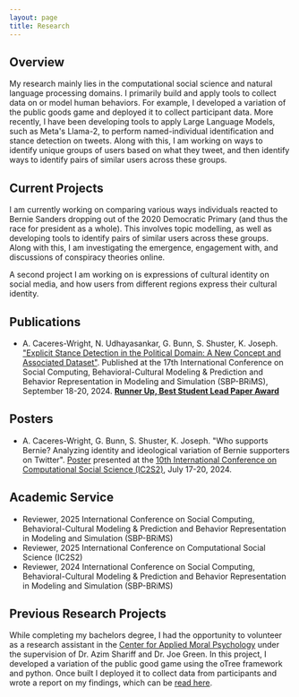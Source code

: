 ```yaml
---
layout: page
title: Research
---
```


## Overview

My research mainly lies in the computational social science and natural language processing domains. I primarily build and apply tools to collect data on or model human behaviors. For example, I developed a variation of the public goods game and deployed it to collect participant data. More recently, I have been developing tools to apply Large Language Models, such as Meta's Llama-2, to perform named-individual identification and stance detection on tweets. Along with this, I am working on ways to identify unique groups of users based on what they tweet, and then identify ways to identify pairs of similar users across these groups.  

## Current Projects

I am currently working on comparing various ways individuals reacted to Bernie Sanders dropping out of the 2020 Democratic Primary (and thus the race for president as a whole). This involves topic modelling, as well as developing tools to identify pairs of similar users across these groups. Along with this, I am investigating the emergence, engagement with, and discussions of conspiracy theories online.

A second project I am working on is expressions of cultural identity on social media, and how users from different regions express their cultural identity.

## Publications

* A. Caceres-Wright, N. Udhayasankar, G. Bunn, S. Shuster, K. Joseph. ["Explicit Stance Detection in the Political Domain: A New Concept and Associated Dataset"](https://link.springer.com/chapter/10.1007/978-3-031-72241-7_1). Published at the 17th International Conference on Social Computing, Behavioral-Cultural Modeling & Prediction and Behavior Representation in Modeling and Simulation (SBP-BRiMS), September 18-20, 2024. **[Runner Up, Best Student Lead Paper Award](documents/2024_SBP-BRiMS%20Award.pdf)**

## Posters

* A. Caceres-Wright, G. Bunn, S. Shuster, K. Joseph. "Who supports Bernie? Analyzing identity and ideological variation of Bernie supporters on Twitter". [Poster](documents/Ic2s2_Poster.pdf) presented at the [10th International Conference on Computational Social Science (IC2S2)](https://ic2s2-2024.org/), July 17-20, 2024.

## Academic Service
  
* Reviewer, 2025 International Conference on Social Computing, Behavioral-Cultural Modeling & Prediction and Behavior Representation in Modeling and Simulation (SBP-BRiMS)
* Reviewer, 2025 International Conference on Computational Social Science (IC2S2)
* Reviewer, 2024 International Conference on Social Computing, Behavioral-Cultural Modeling & Prediction and Behavior Representation in Modeling and Simulation (SBP-BRiMS)

## Previous Research Projects

While completing my bachelors degree, I had the opportunity to volunteer as a research assistant in the [Center for Applied Moral Psychology](https://sharifflab.com/) under the supervision of Dr. Azim Shariff and Dr. Joe Green. In this project, I developed a variation of the public good game using the oTree framework and python. Once built I deployed it to collect data from participants and wrote a report on my findings, which can be [read here](documents/Caceres-Wright_undergrad_capstone.pdf).
